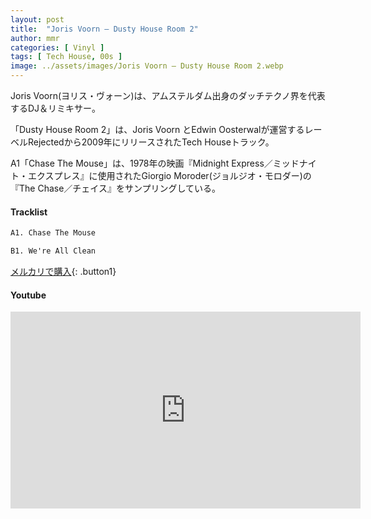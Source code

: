 ```yaml
---
layout: post
title:  "Joris Voorn – Dusty House Room 2"
author: mmr
categories: [ Vinyl ]
tags: [ Tech House, 00s ]
image: ../assets/images/Joris Voorn – Dusty House Room 2.webp
---
```


Joris Voorn(ヨリス・ヴォーン)は、アムステルダム出身のダッチテクノ界を代表するDJ＆リミキサー。

「Dusty House Room 2」は、Joris Voorn とEdwin Oosterwalが運営するレーベルRejectedから2009年にリリースされたTech Houseトラック。

A1「Chase The Mouse」は、1978年の映画『Midnight Express／ミッドナイト・エクスプレス』に使用されたGiorgio Moroder(ジョルジオ・モロダー)の『The Chase／チェイス』をサンプリングしている。


#### Tracklist
```md
A1. Chase The Mouse

B1. We're All Clean
```

[メルカリで購入](https://jp.mercari.com/item/m97827999007?afid=6142608987){: .button1}

#### Youtube
<iframe width="560" height="315" src="https://www.youtube.com/embed/vm-9jxRr7wI?si=lxdPGWHBHmbL0SC2" title="YouTube video player" frameborder="0" allow="accelerometer; autoplay; clipboard-write; encrypted-media; gyroscope; picture-in-picture; web-share" referrerpolicy="strict-origin-when-cross-origin" allowfullscreen></iframe>